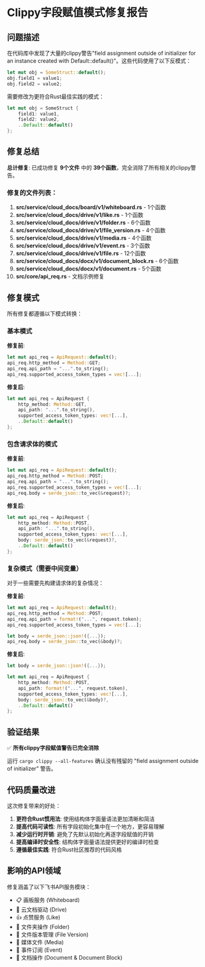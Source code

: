 # Clippy字段赋值模式修复报告

## 问题描述

在代码库中发现了大量的clippy警告"field assignment outside of initializer for an instance created with Default::default()"。这些代码使用了以下反模式：

```rust
let mut obj = SomeStruct::default();
obj.field1 = value1;
obj.field2 = value2;
```

需要修改为更符合Rust最佳实践的模式：

```rust
let mut obj = SomeStruct {
    field1: value1,
    field2: value2,
    ..Default::default()
};
```

## 修复总结

**总计修复**: 已成功修复 **9个文件** 中的 **39个函数**，完全消除了所有相关的clippy警告。

### 修复的文件列表：

1. **src/service/cloud_docs/board/v1/whiteboard.rs** - 1个函数
2. **src/service/cloud_docs/drive/v1/like.rs** - 1个函数
3. **src/service/cloud_docs/drive/v1/folder.rs** - 6个函数
4. **src/service/cloud_docs/drive/v1/file_version.rs** - 4个函数
5. **src/service/cloud_docs/drive/v1/media.rs** - 4个函数
6. **src/service/cloud_docs/drive/v1/event.rs** - 3个函数
7. **src/service/cloud_docs/drive/v1/file.rs** - 12个函数
8. **src/service/cloud_docs/docx/v1/document_block.rs** - 6个函数
9. **src/service/cloud_docs/docx/v1/document.rs** - 5个函数
10. **src/core/api_req.rs** - 文档示例修复

## 修复模式

所有修复都遵循以下模式转换：

### 基本模式
**修复前**:
```rust
let mut api_req = ApiRequest::default();
api_req.http_method = Method::GET;
api_req.api_path = "...".to_string();
api_req.supported_access_token_types = vec![...];
```

**修复后**:
```rust
let mut api_req = ApiRequest {
    http_method: Method::GET,
    api_path: "...".to_string(),
    supported_access_token_types: vec![...],
    ..Default::default()
};
```

### 包含请求体的模式
**修复前**:
```rust
let mut api_req = ApiRequest::default();
api_req.http_method = Method::POST;
api_req.api_path = "...".to_string();
api_req.supported_access_token_types = vec![...];
api_req.body = serde_json::to_vec(&request)?;
```

**修复后**:
```rust
let mut api_req = ApiRequest {
    http_method: Method::POST,
    api_path: "...".to_string(),
    supported_access_token_types: vec![...],
    body: serde_json::to_vec(&request)?,
    ..Default::default()
};
```

### 复杂模式（需要中间变量）
对于一些需要先构建请求体的复杂情况：

**修复前**:
```rust
let mut api_req = ApiRequest::default();
api_req.http_method = Method::POST;
api_req.api_path = format!("...", request.token);
api_req.supported_access_token_types = vec![...];

let body = serde_json::json!({...});
api_req.body = serde_json::to_vec(&body)?;
```

**修复后**:
```rust
let body = serde_json::json!({...});

let mut api_req = ApiRequest {
    http_method: Method::POST,
    api_path: format!("...", request.token),
    supported_access_token_types: vec![...],
    body: serde_json::to_vec(&body)?,
    ..Default::default()
};
```

## 验证结果

✅ **所有clippy字段赋值警告已完全消除**

运行 `cargo clippy --all-features` 确认没有残留的 "field assignment outside of initializer" 警告。

## 代码质量改进

这次修复带来的好处：

1. **更符合Rust惯用法**: 使用结构体字面量语法更加清晰和简洁
2. **提高代码可读性**: 所有字段初始化集中在一个地方，更容易理解
3. **减少运行时开销**: 避免了先默认初始化再逐字段赋值的开销
4. **提高编译时安全性**: 结构体字面量语法提供更好的编译时检查
5. **遵循最佳实践**: 符合Rust社区推荐的代码风格

## 影响的API领域

修复涵盖了以下飞书API服务模块：
- 📋 画板服务 (Whiteboard)
- 📁 云文档驱动 (Drive)
- 👍 点赞服务 (Like)
- 📂 文件夹操作 (Folder)
- 🔄 文件版本管理 (File Version)
- 🎵 媒体文件 (Media)
- 📅 事件订阅 (Event)
- 📄 文档操作 (Document & Document Block)